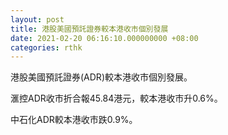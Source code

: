 ```yaml
---
layout: post
title: 港股美國預託證券較本港收市個別發展
date: 2021-02-20 06:16:10.000000000 +08:00
categories: rthk
---
```


港股美國預託證券(ADR)較本港收市個別發展。

滙控ADR收市折合報45.84港元，較本港收市升0.6%。

中石化ADR較本港收市跌0.9%。
